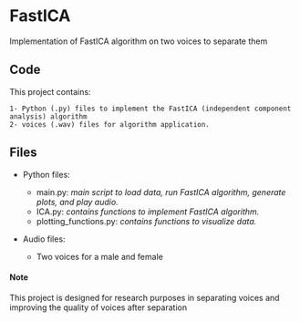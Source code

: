 # FastICA

Implementation of FastICA algorithm on two voices to separate them



## Code

This project contains:

	1- Python (.py) files to implement the FastICA (independent component analysis) algorithm
	2- voices (.wav) files for algorithm application.


## Files

* Python files:
    * main.py: _main script to load data, run FastICA algorithm, generate plots, and play audio._
    * ICA.py: _contains functions to implement FastICA algorithm._
    * plotting_functions.py: _contains functions to visualize data._

* Audio files:
    * Two voices for a male and female
    
    
    
#### Note

This project is designed for research purposes in separating voices and improving the quality of voices after separation
